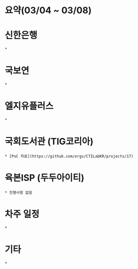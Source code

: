 # 요약(03/04 ~ 03/08)

# 신한은행
    * 

# 국보연
    * 

# 엘지유플러스
    * 

# 국회도서관 (TIG코리아)
    * [PoC 자료](https://github.com/orgs/CTILabKR/projects/17)

# 육본ISP (두두아이티)
    * 진행사항 없음

# 차주 일정
    * 


# 기타
    * 
